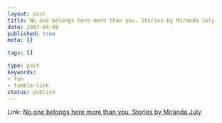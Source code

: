 ```yaml
---
layout: post
title: No one belongs here more than you. Stories by Miranda July
date: 2007-04-08
published: true
meta: {}

tags: []

type: post
keywords:
- fun
- tumble-link
status: publish
---
```

Link: [No one belongs here more than you. Stories by Miranda July](http://noonebelongsheremorethanyou.com/)
